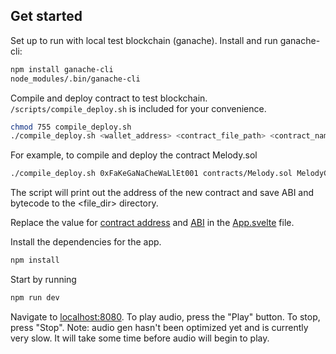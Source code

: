 ## Get started
Set up to run with local test blockchain (ganache). Install and run ganache-cli:

```bash
npm install ganache-cli
node_modules/.bin/ganache-cli
```

Compile and deploy contract to test blockchain. `/scripts/compile_deploy.sh` is included for your convenience.
```bash
chmod 755 compile_deploy.sh
./compile_deploy.sh <wallet_address> <contract_file_path> <contract_name> <file_dir>
```

For example, to compile and deploy the contract Melody.sol
```bash
./compile_deploy.sh 0xFaKeGaNaCheWaLlEt001 contracts/Melody.sol MelodyGen files
```
The script will print out the address of the new contract and save ABI and bytecode to the <file_dir> directory.

Replace the value for [contract address](https://github.com/judy-jackson/tone-poc/blob/init_commit/src/App.svelte#L14) and [ABI](https://github.com/judy-jackson/tone-poc/blob/init_commit/src/App.svelte#L14) in the [App.svelte](/src/App.svelte) file.

Install the dependencies for the app.

```bash
npm install
```

Start by running
```bash
npm run dev
```

Navigate to [localhost:8080](http://localhost:8080). To play audio, press the "Play" button. To stop, press "Stop". Note: audio gen hasn't been optimized yet and is currently very slow. It will take some time before audio will begin to play.

